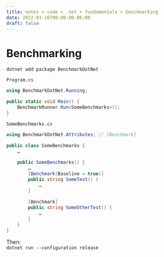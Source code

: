```yaml
---
title: notes > code > .net > fundamentals > benchmarking
date: 2022-01-16T00:00:00-06:00
draft: false
---
```


# Benchmarking
`dotnet add package BenchmarkDotNet`

`Program.cs`
```cs
using BenchmarkDotNet.Running;

public static void Main() {
	BenchmarkRunner.Run<SomeBenchmarks>();
}
```

`SomeBenchmarks.cs`
```cs
using BenchmarkDotNet.Attributes; // [Benchmark]

public class SomeBenchmarks {
	…
	
	public SomeBenchmarks() {
		…
		[Benchmark(Baseline = true)]
		public string SomeTest() {
			…
		}
		
		[Benchmark]
		public string SomeOtherTest() {
			…
		}
	}
}
```
Then:  
`dotnet run --configuration release`
